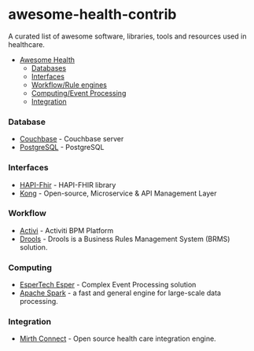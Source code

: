 # awesome-health-contrib
A curated list of awesome software, libraries, tools and resources used in healthcare.

- [Awesome Health](https://github.com/kakoni/awesome-health#awesome-health)
  - [Databases](#database)
  - [Interfaces](#interfaces)
  - [Workflow/Rule engines](#workflow)
  - [Computing/Event Processing](#computing)
  - [Integration](#integration)


### Database
* [Couchbase](http://www.couchbase.com) - Couchbase server
* [PostgreSQL](http://http://www.postgresql.org) - PostgreSQL

### Interfaces
 * [HAPI-Fhir](http://jamesagnew.github.io/hapi-fhir/) - HAPI-FHIR library 
 * [Kong](https://github.com/Mashape/kong) - Open-source, Microservice & API Management Layer

### Workflow
  * [Activi](http://activiti.org/) - Activiti BPM Platform
  * [Drools](http://www.drools.org/) - Drools is a Business Rules Management System (BRMS) solution.

### Computing
  * [EsperTech Esper](http://www.espertech.com/) - Complex Event Processing solution
  * [Apache Spark](http://spark.apache.org/) - a fast and general engine for large-scale data processing.

### Integration
  * [Mirth Connect](https://www.mirth.com/) - Open source health care integration engine. 
